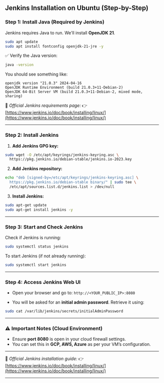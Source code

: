 ## Jenkins Installation on Ubuntu (Step-by-Step)

### Step 1: Install Java (Required by Jenkins)

Jenkins requires Java to run. We'll install **OpenJDK 21**.

```bash
sudo apt update
sudo apt install fontconfig openjdk-21-jre -y
```

✅ Verify the Java version:

```bash
java -version
```

You should see something like:

```
openjdk version "21.0.3" 2024-04-16
OpenJDK Runtime Environment (build 21.0.3+11-Debian-2)
OpenJDK 64-Bit Server VM (build 21.0.3+11-Debian-2, mixed mode, sharing)
```

📘 *Official Jenkins requirements page:*
👉 [https://www.jenkins.io/doc/book/installing/linux/](https://www.jenkins.io/doc/book/installing/linux/)

---

### Step 2: Install Jenkins

1. **Add Jenkins GPG key:**

```bash
sudo wget -O /etc/apt/keyrings/jenkins-keyring.asc \
  https://pkg.jenkins.io/debian-stable/jenkins.io-2023.key
```

2. **Add Jenkins repository:**

```bash
echo "deb [signed-by=/etc/apt/keyrings/jenkins-keyring.asc] \
  https://pkg.jenkins.io/debian-stable binary/" | sudo tee \
  /etc/apt/sources.list.d/jenkins.list > /dev/null
```

3. **Install Jenkins:**

```bash
sudo apt-get update
sudo apt-get install jenkins -y
```

---

### Step 3: Start and Check Jenkins

Check if Jenkins is running:

```bash
sudo systemctl status jenkins
```

To start Jenkins (if not already running):

```bash
sudo systemctl start jenkins
```

---

### Step 4: Access Jenkins Web UI

* Open your browser and go to:
  `http://<YOUR_PUBLIC_IP>:8080`

* You will be asked for an **initial admin password**. Retrieve it using:

```bash
sudo cat /var/lib/jenkins/secrets/initialAdminPassword
```

---

### ⚠️ Important Notes (Cloud Environment)

* Ensure **port 8080** is open in your cloud firewall settings.
* You can set this in **GCP, AWS, Azure** as per your VM’s configuration.

---

📘 *Official Jenkins installation guide:*
👉 [https://www.jenkins.io/doc/book/installing/linux/](https://www.jenkins.io/doc/book/installing/linux/)

---

